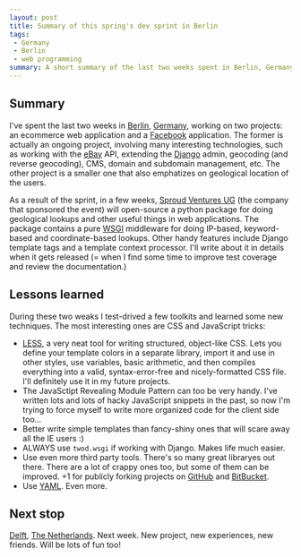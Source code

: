 ```yaml
---
layout: post
title: Summary of this spring's dev sprint in Berlin
tags:
 - Germany
 - Berlin
 - web programming
summary: A short summary of the last two weeks spent in Berlin, Germany.
---
```


Summary
-------

I've spent the last two weeks in [Berlin](http://en.wikipedia.org/wiki/Berlin),
[Germany](http://en.wikipedia.org/wiki/Germany), working on two projects: an
ecommerce web application and a [Facebook](http://www.facebook.com/)
application. The former is actually an ongoing project, involving many
interesting technologies, such as working with the [eBay](http://www.ebay.com/)
API, extending the [Django](http://www.djangoproject.com/) admin, geocoding
(and reverse geocoding), CMS, domain and subdomain management, etc. The other
project is a smaller one that also emphatizes on geological location of the
users.

As a result of the sprint, in a few weeks, [Sproud Ventures
UG](http://www.sproud.de/) (the company that sponsored the event) will
open-source a python package for doing geological lookups and other useful
things in web applications. The package contains a pure
[WSGI](http://wsgi.org/) middleware for doing IP-based, keyword-based and
coordinate-based lookups. Other handy features include Django template tags and
a template context processor. I'll write about it in details when it gets
released (= when I find some time to improve test coverage and review the
documentation.)


Lessons learned
---------------

During these two weaks I test-drived a few toolkits and learned some new
techniques. The most interesting ones are CSS and JavaScript tricks:

* [LESS](http://lesscss.org/), a very neat tool for writing structured,
  object-like CSS. Lets you define your template colors in a separate library,
  import it and use in other styles, use variables, basic arithmetic, and then
  compiles everything into a valid, syntax-error-free and nicely-formatted CSS
  file. I'll definitely use it in my future projects.
* The JavaSctipt Revealing Module Pattern can too be very handy. I've written
  lots and lots of hacky JavaScript snippets in the past, so now I'm trying to
  force myself to write more organized code for the client side too...
* Better write simple templates than fancy-shiny ones that will scare away all
  the IE users :)
* ALWAYS use ``twod.wsgi`` if working with Django. Makes life much easier.
* Use even more third party tools. There's so many great libraryes out there.
  There are a lot of crappy ones too, but some of them can be improved. +1 for
  publicly forking projects on [GitHub](http://github.com/) and
  [BitBucket](http://bitbucket.com/).
* Use [YAML](http://yaml.org/). Even more.


Next stop
---------

[Delft](http://en.wikipedia.org/wiki/Delft), [The
Netherlands](http://en.wikipedia.org/wiki/Netherlands). Next week. New project,
new experiences, new friends.  Will be lots of fun too!
